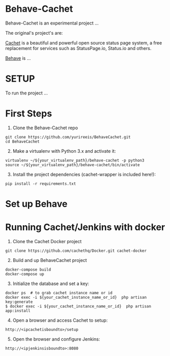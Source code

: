 # Behave-Cachet

Behave-Cachet is an experimental project ...

The original's project's are:

[Cachet](https://github.com/cachethq/Cachet) is a beautiful and powerful open source status page system, a free replacement for services such as StatusPage.io, Status.io and others.

[Behave](https://github.com/behave/Behave) is ...


# SETUP

To run the project ...

# First Steps

1.  Clone the Behave-Cachet repo

  ```shell
  git clone https://github.com/yurireeis/BehaveCachet.git
  cd BehaveCachet
  ```

2. Make a virtualenv with Python 3.x and activate it:

  ```shell
  virtualenv ~/${your_virtualenv_path}/behave-cachet -p python3
  source ~/${your_virtualenv_path}/behave-cachet/bin/activate
  ```

3. Install the project dependencies (cachet-wrapper is included here!):

  ```shell
  pip install -r requirements.txt
  ```

# Set up Behave


# Running Cachet/Jenkins with docker


1. Clone the Cachet Docker project

  ```shell
  git clone https://github.com/cachethq/Docker.git cachet-docker
  ```

2. Build and up BehaveCachet project

  ```shell
  docker-compose build
  docker-compose up
  ```

3. Initialize the database and set a key:

  ```shell
  docker ps  # to grab cachet instance name or id
  docker exec -i ${your_cachet_instance_name_or_id}  php artisan key:generate
$ docker exec -i ${your_cachet_instance_name_or_id}  php artisan app:install
  ```

4. Open a browser and access Cachet to setup:

  ```browser
  http://<ipcachetisboundto>/setup
  ```

5. Open the browser and configure Jenkins:
  ```browser
  http://<ipjenkinsisboundto>:8080
  ```
